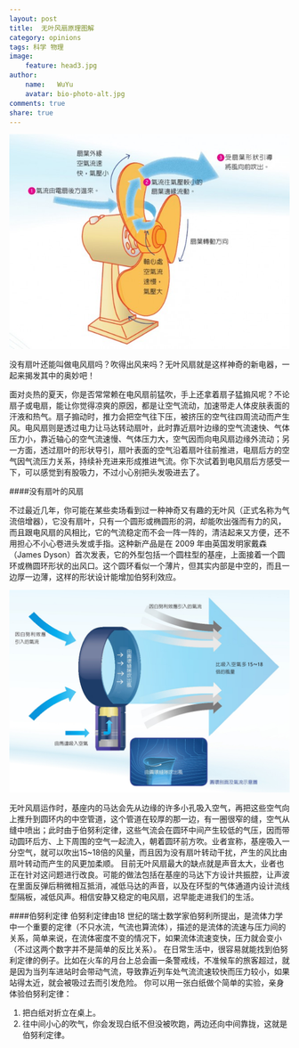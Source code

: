 ```yaml
---
layout: post
title:  无叶风扇原理图解
category: opinions
tags: 科学 物理
image:
    feature: head3.jpg
author:
    name:   WuYu
    avatar: bio-photo-alt.jpg
comments: true
share: true
---
```


![](/images/fan1.jpg)

没有扇叶还能叫做电风扇吗？吹得出风来吗？无叶风扇就是这样神奇的新电器，一起来揭发其中的奥妙吧！

面对炎热的夏天，你是否常常赖在电风扇前猛吹，手上还拿着扇子猛搧风呢？不论扇子或电扇，能让你觉得凉爽的原因，都是让空气流动，加速带走人体皮肤表面的汗液和热气。扇子搧动时，推力会把空气往下压，被挤压的空气往四周流动而产生风。电风扇则是透过电力让马达转动扇叶，此时靠近扇叶边缘的空气流速快、气体压力小，靠近轴心的空气流速慢、气体压力大，空气因而向电风扇边缘外流动；另一方面，透过扇叶的形状导引，扇叶表面的空气沿着扇叶往前推进，电扇后方的空气因气流压力关系，持续补充进来形成推进气流。你下次试着到电风扇后方感受一下，可以感觉到有股吸力，不过小心别把头发吸进去了。

####没有扇叶的风扇

不过最近几年，你可能在某些卖场看到过一种神奇又有趣的无叶风（正式名称为气流倍增器），它没有扇叶，只有一个圆形或椭圆形的洞，却能吹出强而有力的风，而且跟电风扇的风相比，它的气流稳定而不会一阵一阵的，清洁起来又方便，还不用担心不小心卷进头发或手指。这种新产品是在 2009 年由英国发明家戴森（James Dyson）首次发表，它的外型包括一个圆柱型的基座，上面接着一个圆环或椭圆环形状的出风口。这个圆环看似一个薄片，但其实内部是中空的，而且一边厚一边薄，这样的形状设计能增加伯努利效应。

![](/images/fan2.jpg)

无叶风扇运作时，基座内的马达会先从边缘的许多小孔吸入空气，再把这些空气向上推升到圆环内的中空管道，这个管道在较厚的那一边，有一圈很窄的缝，空气从缝中喷出；此时由于伯努利定律，这些气流会在圆环中间产生较低的气压，因而带动圆环后方、上下周围的空气一起流入，朝着圆环前方吹。业者宣称，基座吸入一分空气，就可以吹出15~18倍的风量，而且因为没有扇叶转动干扰，产生的风比由扇叶转动而产生的风更加柔顺。
目前无叶风扇最大的缺点就是声音太大，业者也正在针对这问题进行改良。可能的做法包括在基座的马达下方设计共振腔，让声波在里面反弹后稍微相互抵消，减低马达的声音，以及在环型的气体通道内设计流线型隔板，减低风声。相信安静又稳定的电风扇，迟早能走进我们的生活。

####伯努利定律
伯努利定律由18 世纪的瑞士数学家伯努利所提出，是流体力学中一个重要的定律（不只水流，气流也算流体），描述的是流体的流速与压力间的关系，简单来说，在流体密度不变的情况下，如果流体流速变快，压力就会变小（不过这两个数字并不是简单的反比关系）。
在日常生活中，很容易就能找到伯努利定律的例子。比如在火车的月台上总会画一条警戒线，不准候车的旅客超过，就是因为当列车进站时会带动气流，导致靠近列车处气流流速较快而压力较小，如果站得太近，就会被吸过去而引发危险。
你可以用一张白纸做个简单的实验，亲身体验伯努利定律：

1. 把白纸对折立在桌上。
2. 往中间小心的吹气，你会发现白纸不但没被吹跑，两边还向中间靠拢，这就是伯努利定律。
